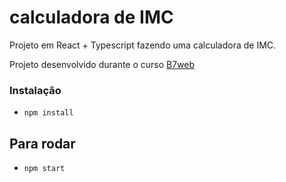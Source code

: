 # calculadora de IMC
Projeto em React + Typescript fazendo
uma calculadora de IMC.


Projeto desenvolvido durante o curso [B7web](https://b7web.com.br)


### Instalação
- `npm install`

## Para rodar
- `npm start`